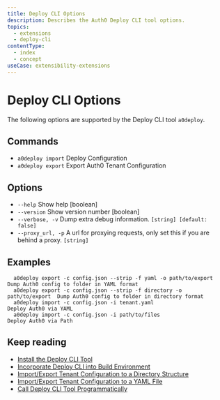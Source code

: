 ```yaml
---
title: Deploy CLI Options
description: Describes the Auth0 Deploy CLI tool options.
topics:
  - extensions
  - deploy-cli
contentType:
  - index
  - concept
useCase: extensibility-extensions
---
```

# Deploy CLI Options

The following options are supported by the Deploy CLI tool `a0deploy`.

## Commands

- `a0deploy import` Deploy Configuration
- `a0deploy export` Export Auth0 Tenant Configuration

## Options
- `--help` Show help  [boolean]
- `--version` Show version number  [boolean]
- `--verbose, -v` Dump extra debug information.  `[string] [default: false]`
- `--proxy_url, -p` A url for proxying requests, only set this if you are behind a proxy.  `[string]`

## Examples

```
  a0deploy export -c config.json --strip -f yaml -o path/to/export       Dump Auth0 config to folder in YAML format
  a0deploy export -c config.json --strip -f directory -o path/to/export  Dump Auth0 config to folder in directory format
  a0deploy import -c config.json -i tenant.yaml                          Deploy Auth0 via YAML
  a0deploy import -c config.json -i path/to/files                        Deploy Auth0 via Path
```

## Keep reading

* [Install the Deploy CLI Tool](/extensions/deploy-cli/guides/install-deploy-cli)
* [Incorporate Deploy CLI into Build Environment](/extensions/deploy-cli/guides/incorporate-deploy-cli-into-build-environment)
* [Import/Export Tenant Configuration to a Directory Structure](/extensions/deploy-cli/guides/import-export-directory-structure)
* [Import/Export Tenant Configuration to a YAML File](/extensions/deploy-cli/guides/import-export-yaml-file)
* [Call Deploy CLI Tool Programmatically](/extensions/deploy-cli/guides/call-deploy-cli-programmatically)
